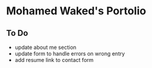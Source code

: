 # Mohamed Waked's Portolio

## To Do
- update about me section
- update form to handle errors on wrong entry
- add resume link to contact form
